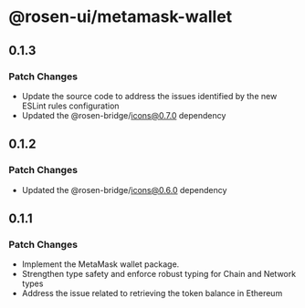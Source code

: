 # @rosen-ui/metamask-wallet

## 0.1.3

### Patch Changes

- Update the source code to address the issues identified by the new ESLint rules configuration
- Updated the @rosen-bridge/icons@0.7.0 dependency

## 0.1.2

### Patch Changes

- Updated the @rosen-bridge/icons@0.6.0 dependency

## 0.1.1

### Patch Changes

- Implement the MetaMask wallet package.
- Strengthen type safety and enforce robust typing for Chain and Network types
- Address the issue related to retrieving the token balance in Ethereum
